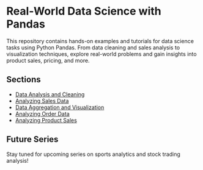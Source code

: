 # Real-World Data Science with Pandas

This repository contains hands-on examples and tutorials for data science tasks using Python Pandas. From data cleaning and sales analysis to visualization techniques, explore real-world problems and gain insights into product sales, pricing, and more.

## Sections

- [Data Analysis and Cleaning](#data-analysis-and-cleaning)
- [Analyzing Sales Data](#analyzing-sales-data)
- [Data Aggregation and Visualization](#data-aggregation-and-visualization)
- [Analyzing Order Data](#analyzing-order-data)
- [Analyzing Product Sales](#analyzing-product-sales)

## Future Series
Stay tuned for upcoming series on sports analytics and stock trading analysis!

